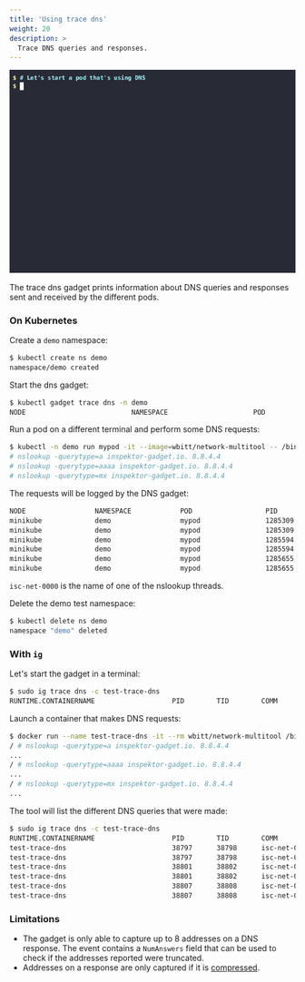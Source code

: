 ```yaml
---
title: 'Using trace dns'
weight: 20
description: >
  Trace DNS queries and responses.
---
```


![Screencast of the trace dns gadget](dns.gif)

The trace dns gadget prints information about DNS queries and responses sent
and received by the different pods.

### On Kubernetes

Create a `demo` namespace:

```bash
$ kubectl create ns demo
namespace/demo created
```

Start the dns gadget:

```bash
$ kubectl gadget trace dns -n demo
NODE                          NAMESPACE                     POD                           QR NAMESERVER      TYPE      QTYPE      NAME
```

Run a pod on a different terminal and perform some DNS requests:

```bash
$ kubectl -n demo run mypod -it --image=wbitt/network-multitool -- /bin/sh
# nslookup -querytype=a inspektor-gadget.io. 8.8.4.4
# nslookup -querytype=aaaa inspektor-gadget.io. 8.8.4.4
# nslookup -querytype=mx inspektor-gadget.io. 8.8.4.4
```

The requests will be logged by the DNS gadget:

```bash
NODE                 NAMESPACE            POD                  PID         TID         COMM        QR NAMESERVER      TYPE      QTYPE      NAME                RCODE
minikube             demo                 mypod                1285309     1285310     isc-net-00… Q  8.8.4.4         OUTGOING  A          inspektor-gadget.i…        
minikube             demo                 mypod                1285309     1285310     isc-net-00… R  8.8.4.4         HOST      A          inspektor-gadget.i… NoError
minikube             demo                 mypod                1285594     1285595     isc-net-00… Q  8.8.4.4         OUTGOING  AAAA       inspektor-gadget.i…        
minikube             demo                 mypod                1285594     1285595     isc-net-00… R  8.8.4.4         HOST      AAAA       inspektor-gadget.i… NoError
minikube             demo                 mypod                1285655     1285656     isc-net-00… Q  8.8.4.4         OUTGOING  MX         inspektor-gadget.i…        
minikube             demo                 mypod                1285655     1285656     isc-net-00… R  8.8.4.4         HOST      MX         inspektor-gadget.i… NoError
```

`isc-net-0000` is the name of one of the nslookup threads.

Delete the demo test namespace:

```bash
$ kubectl delete ns demo
namespace "demo" deleted
```

### With `ig`

Let's start the gadget in a terminal:

```bash
$ sudo ig trace dns -c test-trace-dns
RUNTIME.CONTAINERNAME                   PID        TID        COMM             QR TYPE      QTYPE      NAME                                   RCODE                NUMANSW…
```

Launch a container that makes DNS requests:

```bash
$ docker run --name test-trace-dns -it --rm wbitt/network-multitool /bin/sh
/ # nslookup -querytype=a inspektor-gadget.io. 8.8.4.4
...
/ # nslookup -querytype=aaaa inspektor-gadget.io. 8.8.4.4
...
/ # nslookup -querytype=mx inspektor-gadget.io. 8.8.4.4
...
```

The tool will list the different DNS queries that were made:

```bash
$ sudo ig trace dns -c test-trace-dns
RUNTIME.CONTAINERNAME                   PID        TID        COMM             QR TYPE      QTYPE      NAME                                   RCODE                NUMANSW…
test-trace-dns                          38797      38798      isc-net-0000     Q  OUTGOING  A          inspektor-gadget.io.                                        0
test-trace-dns                          38797      38798      isc-net-0000     R  HOST      A          inspektor-gadget.io.                   NoError              2
test-trace-dns                          38801      38802      isc-net-0000     Q  OUTGOING  AAAA       inspektor-gadget.io.                                        0
test-trace-dns                          38801      38802      isc-net-0000     R  HOST      AAAA       inspektor-gadget.io.                   NoError              2
test-trace-dns                          38807      38808      isc-net-0000     Q  OUTGOING  MX         inspektor-gadget.io.                                        0
test-trace-dns                          38807      38808      isc-net-0000     R  HOST      MX         inspektor-gadget.io.                   NoError              3
```

### Limitations

- The gadget is only able to capture up to 8 addresses on a DNS response. The event contains a
  `NumAnswers` field that can be used to check if the addresses reported were truncated.
- Addresses on a response are only captured if it is [compressed](https://datatracker.ietf.org/doc/html/rfc1035#section-4.1.4).
